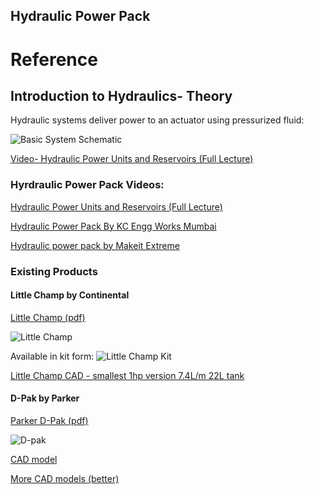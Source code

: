 ## Hydraulic Power Pack

# Reference

## Introduction to Hydraulics- Theory

Hydraulic systems deliver power to an actuator using pressurized fluid:

![Basic System Schematic](https://www.cylinderservices.net/wp-content/uploads/2019/01/Log-Splitter-Circuit-Drawing2.jpg)

[Video- Hydraulic Power Units and Reservoirs (Full Lecture)](https://www.youtube.com/watch?v=tSc6JfwofIo)


### Hyrdraulic Power Pack Videos:

[Hydraulic Power Units and Reservoirs (Full Lecture)](https://www.youtube.com/watch?v=tSc6JfwofIo)

[Hydraulic Power Pack By KC Engg Works Mumbai](https://www.youtube.com/watch?v=yoSQT5fhs50)

[Hydraulic power pack by Makeit Extreme](https://www.youtube.com/watch?v=8pJ3x7WSnxU)


 
 
 ### Existing Products
 
 #### Little Champ by Continental
 
 [Little Champ (pdf)](https://pdf.directindustry.com/pdf/continental-hydraulics/little-champ-hydraulic-power-units-catalog/7308-97992.html)
 
 ![Little Champ](http://www.zeushydratech.com/wp-content/uploads/2015/09/Little-Champ-500x500.gif)
 
 Available in kit form: ![Little Champ Kit](https://www.continentalhydraulics.com/wp-content/uploads/2018/11/champ-kit-clean-web.jpg)

[Little Champ CAD - smallest 1hp version 7.4L/m 22L tank](https://www.3dcontentcentral.com/download-model.aspx?catalogid=2252&id=199825)

#### D-Pak by Parker

[Parker D-Pak (pdf)](https://www.parker.com/Literature/Hydraulic%20Pump%20Division/Hydraulic%20Pump%20Division%20STATIC%20FILES/Sales%20Catalogs%20&%20Thumbnails/Power%20Units/D-Pak%205%20Gallon/D,H,V-Pak_and_V-Pak_Low_Profile_Series_HY28-2661-CD-US.pdf)

![D-pak](https://img.letgo.com/images/8e/d6/6b/fb/8ed66bfb7aac2d71df1232e192f879df.jpg?impolicy=img_600)

[CAD model](https://b2b.partcommunity.com/community/pin/73525/3d-cad-models-d-pak-low-profile-series-hydraulic-power-units)

[More CAD models (better)](www.parker.com/cadfiles/246579/DPAKS.ZIP)

